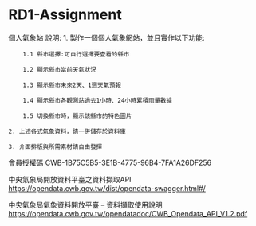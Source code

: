 # RD1-Assignment

個人氣象站
    說明:
    1. 製作一個個人氣象網站，並且實作以下功能:

        1.1 縣市選擇:可自行選擇要查看的縣市

        1.2 顯示縣市當前天氣狀況

        1.3 顯示縣市未來2天、1週天氣預報

        1.4 顯示縣市各觀測站過去1小時、24小時累積雨量數據 
        
        1.5 切換縣市時，顯示該縣市的特色圖片

    2. 上述各式氣象資料，請一併儲存於資料庫

    3. 介面排版與所需素材請自由發揮

會員授權碼
CWB-1B75C5B5-3E1B-4775-96B4-7FA1A26DF256

中央氣象局開放資料平臺之資料擷取API
https://opendata.cwb.gov.tw/dist/opendata-swagger.html#/

中央氣象局氣象資料開放平臺 – 資料擷取使用說明
https://opendata.cwb.gov.tw/opendatadoc/CWB_Opendata_API_V1.2.pdf